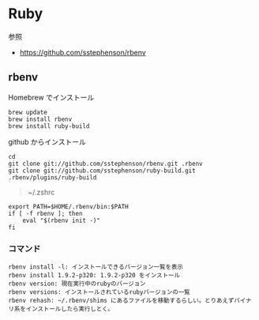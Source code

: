 # Ruby

参照  
- https://github.com/sstephenson/rbenv

## rbenv

Homebrew でインストール  
```
brew update
brew install rbenv
brew install ruby-build
```

github からインストール  
```
cd
git clone git://github.com/sstephenson/rbenv.git .rbenv
git clone git://github.com/sstephenson/ruby-build.git .rbenv/plugins/ruby-build
```

> ~/.zshrc
```
export PATH=$HOME/.rbenv/bin:$PATH
if [ -f rbenv ]; then
    eval "$(rbenv init -)"
fi
```

### コマンド

```
rbenv install -l: インストールできるバージョン一覧を表示
rbenv install 1.9.2-p320: 1.9.2-p320 をインストール
rbenv version: 現在実行中のrubyのバージョン
rbenv versions: インストールされているrubyバージョンの一覧
rbenv rehash: ~/.rbenv/shims にあるファイルを移動するらしい。とりあえずバイナリ系をインストールしたら実行しとく。
```




